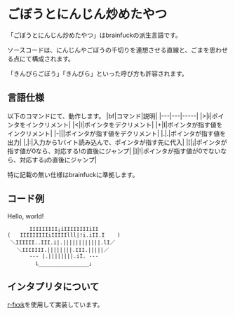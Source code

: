 # ごぼうとにんじん炒めたやつ
「ごぼうとにんじん炒めたやつ」はbrainfuckの派生言語です。

ソースコードは、にんじんやごぼうの千切りを連想させる直線と、ごまを思わせる点にて構成されます。

「きんぴらごぼう」「きんぴら」といった呼び方も許容されます。
## 言語仕様
以下のコマンドにて、動作します。
|bf|コマンド|説明|
|---|---|-----|
|>|i|ポインタをインクリメント|
|<|l|ポインタをデクリメント|
|+|I|ポインタが指す値をインクリメント|
|-|&#124;|ポインタが指す値をデクリメント|
|.|.|ポインタが指す値を出力|
|,|:|入力から1バイト読み込んで、ポインタが指す先に代入|
|[|¡|ポインタが指す値が0なら、対応する!の直後にジャンプ|
|]|!|ポインタが指す値が0でないなら、対応する¡の直後にジャンプ|

特に記載の無い仕様はbrainfuckに準拠します。

## コード例
Hello, world!
```
       IIIIIIIII¡iIIIIIIIIiII
(   IIIIIIIIIiIIIIIlll|!i.iII.I    )
 ＼IIIIII..III.i|.||||||||||||.lI／
   ＼IIIIIII.||||||||.III.|||||／
       --- |.||||||||.iI. ---
         L________________」
```

## インタプリタについて
[r-fxxk](https://github.com/masarakki/r-fxxk)を使用して実装しています。



